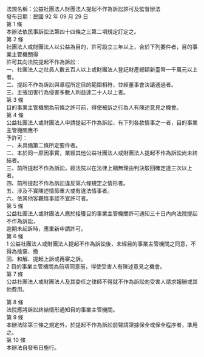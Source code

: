 法規名稱：公益社團法人財團法人提起不作為訴訟許可及監督辦法  
發布日期：民國 92 年 09 月 29 日  
第 1 條  
本辦法依民事訴訟法第四十四條之三第二項規定訂定之。  
第 2 條  
社團法人或財團法人以公益為目的，許可設立三年以上，合於下列要件者，目的事業主管機關得  
許可其向法院提起不作為訴訟：  
一、社團法人之社員人數五百人以上或財團法人登記財產總額新臺幣一千萬元以上者。  
二、提起不作為訴訟與章程所定目的範圍相符，並經董事會決議通過者。  
三、主張加害行為侵害多數人利益達二十人以上者。  
第 3 條  
目的事業主管機關為前條之許可前，得使被訴之行為人有陳述意見之機會。  
第 4 條  
公益社團法人或財團法人申請提起不作為訴訟，有下列各款情事之一者，目的事業主管機關應不  
予許可：  
一、未具備第二條所定要件者。  
二、本於同一原因事實，業經其他公益社團法人或財團法人提起不作為訴訟尚未終結者。  
三、前所提起不作為訴訟，經法院以在法律上顯無理由判決駁回確定達三次以上者。  
四、前所提起不作為訴訟違反第六條規定之情形者。  
五、涉及不實陳述情節重大或有違法情事者。  
六、依其他客觀情事認不宜許可者。  
第 5 條  
公益社團法人或財團法人應於接獲目的事業主管機關許可通知三十日內向法院提起不作為訴訟，  
逾期未起訴時，應重新申請許可。  
第 6 條  
1 公益社團法人或財團法人提起不作為訴訟後，未經目的事業主管機關之同意，不得為捨棄、撤  
回、和解、提起上訴或再審之訴。  
2 目的事業主管機關為前項同意前，得使受害人有陳述意見之機會。  
第 7 條  
公益社團法人或財團法人及其委任之律師不得就不作為訴訟向受害人請求報酬或其他費用。  


第 8 條  
法院應將訴訟終結情形通知目的事業主管機關。  
第 9 條  
本辦法除第三條之規定外，於提起不作為訴訟前聲請證據保全或保全程序者，準用之。  
第 10 條  
本辦法自發布日施行。  


